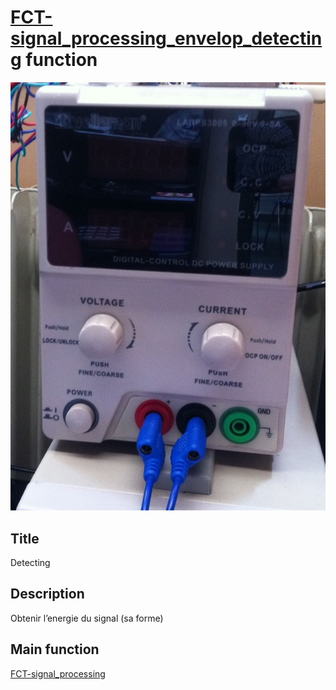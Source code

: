 # [FCT-signal_processing_envelop_detecting]() function
![](viewme.jpg)

## Title
Detecting

## Description
Obtenir l’energie du signal (sa forme)

## Main function
[FCT-signal_processing](../FCT-signal_processing)
